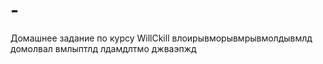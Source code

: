 # -
Домашнее задание по курсу WillCkill
влоирывморывмрывмолдывмлд
домолвал вмлыптлд
лдамдлтмо джваэпжд

